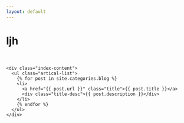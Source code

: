 ```yaml
---
layout: default
---
```


<body>
  <div class="index-wrapper">
    <div class="aside">
      <div class="info-card">
        <h1>ljh</h1>
        <!--a href="http://weibo.com/ljh/" target="_blank"><img src="http://www.weibo.com/favicon.ico" alt="" width="25"/></a>
        <a href="http://www.douban.com/people/ljh/" target="_blank"><img src="http://www.douban.com/favicon.ico" alt="" width="22"/></a>
        <a href="http://instagram.com/ljh/" target="_blank"><img src="http://d36xtkk24g8jdx.cloudfront.net/bluebar/00c6602/images/ico/favicon.ico" alt="" width="22"/></a-->
      </div>
     
      
   </div>
   
   <div id="particles-js"></div>
   <script src="js/particles.js"></script> 
    <!-- particles.js lib (JavaScript CodePen settings): https://github.com/VincentGarreau/particles.js -->
    
    <div class="index-content">
      <ul class="artical-list">
        {% for post in site.categories.blog %}
        <li>
          <a href="{{ post.url }}" class="title">{{ post.title }}</a>
          <div class="title-desc">{{ post.description }}</div>
        </li>
        {% endfor %}
      </ul>
    </div>
  </div>
</body>
